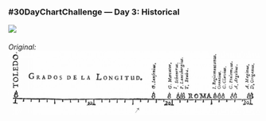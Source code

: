 ### #30DayChartChallenge — Day 3: Historical
![](https://raw.githubusercontent.com/Z3tt/30DayChartChallenge/main/03_historical/03_historical.png)<br><br>
*Original:*  
![](https://raw.githubusercontent.com/Z3tt/30DayChartChallenge/main/03_historical/MichaelFlorentVanLangren.jpg)

